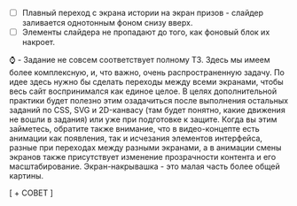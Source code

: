 - [ ] Плавный переход с экрана истории на экран призов - слайдер заливается однотонным фоном снизу вверх.
- [ ] Элементы слайдера не пропадают до того, как фоновый блок их накроет.

:watch: - Задание не совсем соответствует полному ТЗ. Здесь мы имеем более комплексную, и, что важно, очень распространенную задачу. По идее здесь нужно бы сделать переходы между всеми экранами, чтобы весь сайт воспринимался как единое целое. В целях дополнительной практики будет полезно этим озадачиться после выполнения остальных заданий по CSS, SVG и 2D-канвасу (там будет понятно, какие движения не вошли в задания) или уже при подготовке к защите. Когда вы этим займетесь, обратите также внимание, что в видео-концепте есть анимации как появления, так и исчезания элементов интерфейса, разные при переходах между разными экранами, а в анимации смены экранов также присутствует изменение прозрачности контента и его масштабирование. Экран-накрывашка - это малая часть более общей картины.

[ + СОВЕТ ]

